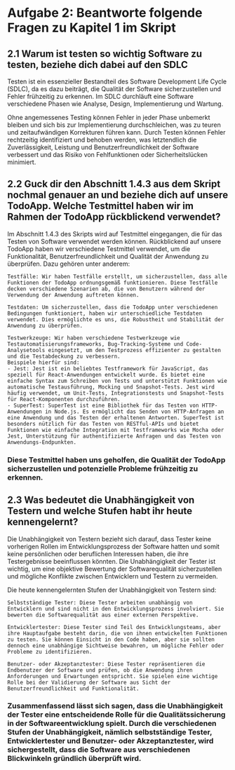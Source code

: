 # Aufgabe 2: Beantworte folgende Fragen zu Kapitel 1 im Skript

## 2.1 Warum ist testen so wichtig Software zu testen, beziehe dich dabei auf den SDLC

Testen ist ein essenzieller Bestandteil des Software Development Life Cycle (SDLC), da es dazu beiträgt, die Qualität der Software sicherzustellen und Fehler frühzeitig zu erkennen.
Im SDLC durchläuft eine Software verschiedene Phasen wie Analyse, Design, Implementierung und Wartung.

Ohne angemessenes Testing können Fehler in jeder Phase unbemerkt bleiben und sich bis zur Implementierung durchschleichen, was zu teuren und zeitaufwändigen Korrekturen führen kann.
Durch Testen können Fehler rechtzeitig identifiziert und behoben werden, was letztendlich die Zuverlässigkeit, Leistung und Benutzerfreundlichkeit der Software verbessert und das Risiko von Fehlfunktionen oder Sicherheitslücken minimiert.

## 2.2 Guck dir den Abschnitt 1.4.3 aus dem Skript nochmal genauer an und beziehe dich auf unsere TodoApp. Welche Testmittel haben wir im Rahmen der TodoApp rückblickend verwendet?

Im Abschnitt 1.4.3 des Skripts wird auf Testmittel eingegangen, die für das Testen von Software verwendet werden können. Rückblickend auf unsere TodoApp haben wir verschiedene Testmittel verwendet, um die Funktionalität, Benutzerfreundlichkeit und Qualität der Anwendung zu überprüfen. Dazu gehören unter anderem:

    Testfälle: Wir haben Testfälle erstellt, um sicherzustellen, dass alle Funktionen der TodoApp ordnungsgemäß funktionieren. Diese Testfälle decken verschiedene Szenarien ab, die von Benutzern während der Verwendung der Anwendung auftreten können.

    Testdaten: Um sicherzustellen, dass die TodoApp unter verschiedenen Bedingungen funktioniert, haben wir unterschiedliche Testdaten verwendet. Dies ermöglichte es uns, die Robustheit und Stabilität der Anwendung zu überprüfen.

    Testwerkzeuge: Wir haben verschiedene Testwerkzeuge wie Testautomatisierungsframeworks, Bug-Tracking-Systeme und Code-Analysetools eingesetzt, um den Testprozess effizienter zu gestalten und die Testabdeckung zu verbessern.
    Beispiele hierfür sind:
    - Jest: Jest ist ein beliebtes Testframework für JavaScript, das speziell für React-Anwendungen entwickelt wurde. Es bietet eine einfache Syntax zum Schreiben von Tests und unterstützt Funktionen wie automatische Testausführung, Mocking und Snapshot-Tests. Jest wird häufig verwendet, um Unit-Tests, Integrationstests und Snapshot-Tests für React-Komponenten durchzuführen.
    - SuperTest: SuperTest ist eine Bibliothek für das Testen von HTTP-Anwendungen in Node.js. Es ermöglicht das Senden von HTTP-Anfragen an eine Anwendung und das Testen der erhaltenen Antworten. SuperTest ist besonders nützlich für das Testen von RESTful-APIs und bietet Funktionen wie einfache Integration mit Testframeworks wie Mocha oder Jest, Unterstützung für authentifizierte Anfragen und das Testen von Anwendungs-Endpunkten.

### Diese Testmittel haben uns geholfen, die Qualität der TodoApp sicherzustellen und potenzielle Probleme frühzeitig zu erkennen.

## 2.3 Was bedeutet die Unabhängigkeit von Testern und welche Stufen habt ihr heute kennengelernt?

Die Unabhängigkeit von Testern bezieht sich darauf, dass Tester keine vorherigen Rollen im Entwicklungsprozess der Software hatten und somit keine persönlichen oder beruflichen Interessen haben, die ihre Testergebnisse beeinflussen könnten. Die Unabhängigkeit der Tester ist wichtig, um eine objektive Bewertung der Softwarequalität sicherzustellen und mögliche Konflikte zwischen Entwicklern und Testern zu vermeiden.

Die heute kennengelernten Stufen der Unabhängigkeit von Testern sind:

    Selbstständige Tester: Diese Tester arbeiten unabhängig von Entwicklern und sind nicht in den Entwicklungsprozess involviert. Sie bewerten die Softwarequalität aus einer externen Perspektive.

    Entwicklertester: Diese Tester sind Teil des Entwicklungsteams, aber ihre Hauptaufgabe besteht darin, die von ihnen entwickelten Funktionen zu testen. Sie können Einsicht in den Code haben, aber sie sollten dennoch eine unabhängige Sichtweise bewahren, um mögliche Fehler oder Probleme zu identifizieren.

    Benutzer- oder Akzeptanztester: Diese Tester repräsentieren die Endbenutzer der Software und prüfen, ob die Anwendung ihren Anforderungen und Erwartungen entspricht. Sie spielen eine wichtige Rolle bei der Validierung der Software aus Sicht der Benutzerfreundlichkeit und Funktionalität.

### Zusammenfassend lässt sich sagen, dass die Unabhängigkeit der Tester eine entscheidende Rolle für die Qualitätssicherung in der Softwareentwicklung spielt. Durch die verschiedenen Stufen der Unabhängigkeit, nämlich selbstständige Tester, Entwicklertester und Benutzer- oder Akzeptanztester, wird sichergestellt, dass die Software aus verschiedenen Blickwinkeln gründlich überprüft wird.
